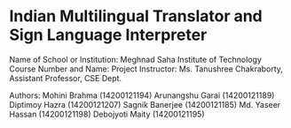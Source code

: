 # Indian Multilingual Translator and Sign Language Interpreter

Name of School or Institution: Meghnad Saha Institute of Technology
Course Number and Name: Project
Instructor: Ms. Tanushree Chakraborty, Assistant Professor, CSE Dept.
 
Authors:
Mohini Brahma (14200121194)
Arunangshu Garai (14200121189)
Diptimoy Hazra (14200121207)
Sagnik Banerjee (14200121185)
Md. Yaseer Hassan (14200121198)
Debojyoti Maity (14200121195)

